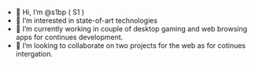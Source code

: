 - 👋 Hi, I’m @s1bp ( S1 )
- 👀 I’m interested in state-of-art technologies
- 🌱 I’m currently working in couple of desktop gaming and web browsing apps for continues development.
- 💞️ I’m looking to collaborate on two projects for the web as for cotinues intergation.
